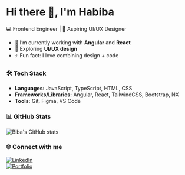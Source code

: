 <!--
**HabibaMar3i/HabibaMar3i** is a ✨ _special_ ✨ repository because its `README.md` (this file) appears on your GitHub profile.

Here are some ideas to get you started:

- 🔭 I’m currently working on ...
- 🌱 I’m currently learning ...
- 👯 I’m looking to collaborate on ...
- 🤔 I’m looking for help with ...
- 💬 Ask me about ...
- 📫 How to reach me: ...
- 😄 Pronouns: ...
- ⚡ Fun fact: ...
-->
# Hi there 👋, I'm Habiba  

💻 Frontend Engineer | 🎨 Aspiring UI/UX Designer  

- 🔭 I’m currently working with **Angular** and **React**   
- 🎨 Exploring **UI/UX design**  
- ⚡ Fun fact: I love combining design + code  

### 🛠 Tech Stack  
- **Languages:** JavaScript, TypeScript, HTML, CSS  
- **Frameworks/Libraries:** Angular, React, TailwindCSS, Bootstrap, NX  
- **Tools:** Git, Figma, VS Code  

### 📊 GitHub Stats  
![Biba's GitHub stats](https://github-readme-stats.vercel.app/api?username=<your-username>&show_icons=true&theme=radical)  

### 🌐 Connect with me  
[![LinkedIn](https://img.shields.io/badge/LinkedIn-blue?style=flat&logo=linkedin)](https://www.linkedin.com/in/habibahassanmarei/)  
[![Portfolio](https://img.shields.io/badge/Portfolio-%23000000.svg?style=flat&logo=vercel&logoColor=white)](your-portfolio-link)  
